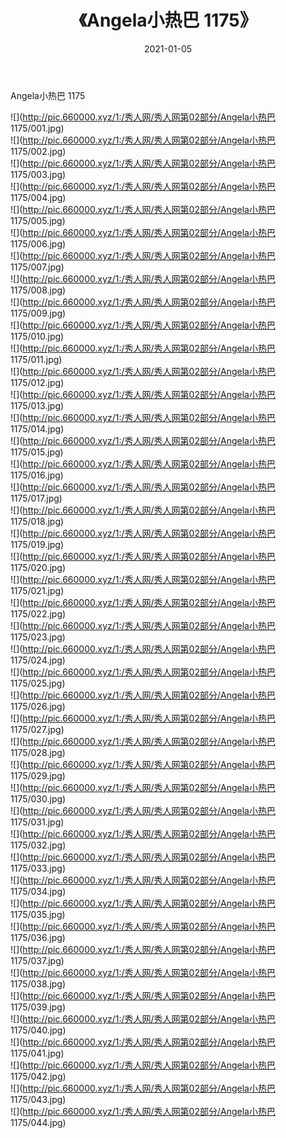 ﻿---
layout: post
title:  《Angela小热巴 1175》
date:   2021-01-05
img: http://pic.660000.xyz/1:/秀人网/秀人网第02部分/Angela小热巴 1175/000.jpg
categories: [美女, 清纯, 唯美]
---

Angela小热巴 1175

  ![](http://pic.660000.xyz/1:/秀人网/秀人网第02部分/Angela小热巴 1175/001.jpg) <br> ![](http://pic.660000.xyz/1:/秀人网/秀人网第02部分/Angela小热巴 1175/002.jpg) <br> ![](http://pic.660000.xyz/1:/秀人网/秀人网第02部分/Angela小热巴 1175/003.jpg) <br> ![](http://pic.660000.xyz/1:/秀人网/秀人网第02部分/Angela小热巴 1175/004.jpg) <br> ![](http://pic.660000.xyz/1:/秀人网/秀人网第02部分/Angela小热巴 1175/005.jpg) <br> ![](http://pic.660000.xyz/1:/秀人网/秀人网第02部分/Angela小热巴 1175/006.jpg) <br> ![](http://pic.660000.xyz/1:/秀人网/秀人网第02部分/Angela小热巴 1175/007.jpg) <br> ![](http://pic.660000.xyz/1:/秀人网/秀人网第02部分/Angela小热巴 1175/008.jpg) <br> ![](http://pic.660000.xyz/1:/秀人网/秀人网第02部分/Angela小热巴 1175/009.jpg) <br> ![](http://pic.660000.xyz/1:/秀人网/秀人网第02部分/Angela小热巴 1175/010.jpg) <br> ![](http://pic.660000.xyz/1:/秀人网/秀人网第02部分/Angela小热巴 1175/011.jpg) <br> ![](http://pic.660000.xyz/1:/秀人网/秀人网第02部分/Angela小热巴 1175/012.jpg) <br> ![](http://pic.660000.xyz/1:/秀人网/秀人网第02部分/Angela小热巴 1175/013.jpg) <br> ![](http://pic.660000.xyz/1:/秀人网/秀人网第02部分/Angela小热巴 1175/014.jpg) <br> ![](http://pic.660000.xyz/1:/秀人网/秀人网第02部分/Angela小热巴 1175/015.jpg) <br> ![](http://pic.660000.xyz/1:/秀人网/秀人网第02部分/Angela小热巴 1175/016.jpg) <br> ![](http://pic.660000.xyz/1:/秀人网/秀人网第02部分/Angela小热巴 1175/017.jpg) <br> ![](http://pic.660000.xyz/1:/秀人网/秀人网第02部分/Angela小热巴 1175/018.jpg) <br> ![](http://pic.660000.xyz/1:/秀人网/秀人网第02部分/Angela小热巴 1175/019.jpg) <br> ![](http://pic.660000.xyz/1:/秀人网/秀人网第02部分/Angela小热巴 1175/020.jpg) <br> ![](http://pic.660000.xyz/1:/秀人网/秀人网第02部分/Angela小热巴 1175/021.jpg) <br> ![](http://pic.660000.xyz/1:/秀人网/秀人网第02部分/Angela小热巴 1175/022.jpg) <br> ![](http://pic.660000.xyz/1:/秀人网/秀人网第02部分/Angela小热巴 1175/023.jpg) <br> ![](http://pic.660000.xyz/1:/秀人网/秀人网第02部分/Angela小热巴 1175/024.jpg) <br> ![](http://pic.660000.xyz/1:/秀人网/秀人网第02部分/Angela小热巴 1175/025.jpg) <br> ![](http://pic.660000.xyz/1:/秀人网/秀人网第02部分/Angela小热巴 1175/026.jpg) <br> ![](http://pic.660000.xyz/1:/秀人网/秀人网第02部分/Angela小热巴 1175/027.jpg) <br> ![](http://pic.660000.xyz/1:/秀人网/秀人网第02部分/Angela小热巴 1175/028.jpg) <br> ![](http://pic.660000.xyz/1:/秀人网/秀人网第02部分/Angela小热巴 1175/029.jpg) <br> ![](http://pic.660000.xyz/1:/秀人网/秀人网第02部分/Angela小热巴 1175/030.jpg) <br> ![](http://pic.660000.xyz/1:/秀人网/秀人网第02部分/Angela小热巴 1175/031.jpg) <br> ![](http://pic.660000.xyz/1:/秀人网/秀人网第02部分/Angela小热巴 1175/032.jpg) <br> ![](http://pic.660000.xyz/1:/秀人网/秀人网第02部分/Angela小热巴 1175/033.jpg) <br> ![](http://pic.660000.xyz/1:/秀人网/秀人网第02部分/Angela小热巴 1175/034.jpg) <br> ![](http://pic.660000.xyz/1:/秀人网/秀人网第02部分/Angela小热巴 1175/035.jpg) <br> ![](http://pic.660000.xyz/1:/秀人网/秀人网第02部分/Angela小热巴 1175/036.jpg) <br> ![](http://pic.660000.xyz/1:/秀人网/秀人网第02部分/Angela小热巴 1175/037.jpg) <br> ![](http://pic.660000.xyz/1:/秀人网/秀人网第02部分/Angela小热巴 1175/038.jpg) <br> ![](http://pic.660000.xyz/1:/秀人网/秀人网第02部分/Angela小热巴 1175/039.jpg) <br> ![](http://pic.660000.xyz/1:/秀人网/秀人网第02部分/Angela小热巴 1175/040.jpg) <br> ![](http://pic.660000.xyz/1:/秀人网/秀人网第02部分/Angela小热巴 1175/041.jpg) <br> ![](http://pic.660000.xyz/1:/秀人网/秀人网第02部分/Angela小热巴 1175/042.jpg) <br> ![](http://pic.660000.xyz/1:/秀人网/秀人网第02部分/Angela小热巴 1175/043.jpg) <br> ![](http://pic.660000.xyz/1:/秀人网/秀人网第02部分/Angela小热巴 1175/044.jpg) <br>